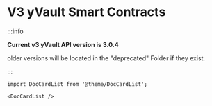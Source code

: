 # V3 yVault Smart Contracts

:::info

**Current v3 yVault API version is 3.0.4**

older versions will be located in the "deprecated" Folder if they exist.

:::

```mdx-code-block
import DocCardList from '@theme/DocCardList';

<DocCardList />
```
